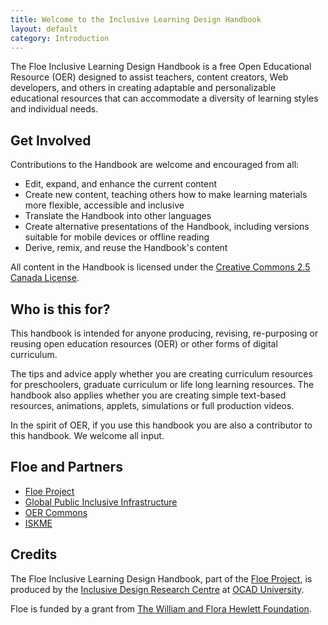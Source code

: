 ```yaml
---
title: Welcome to the Inclusive Learning Design Handbook
layout: default
category: Introduction
---
```


The Floe Inclusive Learning Design Handbook is a free Open Educational Resource (OER) designed to assist teachers, content creators, Web developers, and others in creating adaptable and personalizable educational resources that can accommodate a diversity of learning styles and individual needs.

## Get Involved

Contributions to the Handbook are welcome and encouraged from all:

* Edit, expand, and enhance the current content
* Create new content, teaching others how to make learning materials more flexible, accessible and inclusive
* Translate the Handbook into other languages
* Create alternative presentations of the Handbook, including versions suitable for mobile devices or offline reading
* Derive, remix, and reuse the Handbook's content

All content in the Handbook is licensed under the <a href="http://creativecommons.org/licenses/by/2.5/ca/" rel="nofollow" target="_blank" class="link-external">Creative Commons 2.5 Canada License</a>.

## Who is this for?

This handbook is intended for anyone producing, revising, re-purposing or reusing open education resources (OER) or other forms of digital curriculum.

The tips and advice apply whether you are creating curriculum resources for preschoolers, graduate curriculum or life long learning resources. The handbook also applies whether you are creating simple text-based resources, animations, applets, simulations or full production videos.

In the spirit of OER, if you use this handbook you are also a contributor to this handbook. We welcome all input.

## Floe and Partners

* <a href="http://www.floeproject.org/" rel="nofollow" target="_blank" class="link-external">Floe Project</a>
* <a href="http://gpii.net/" rel="nofollow" target="_blank" class="link-external">Global Public Inclusive Infrastructure</a>
* <a href="https://www.oercommons.org/" rel="nofollow" target="_blank" class="link-external">OER Commons</a>
* <a href="http://www.iskme.org/" rel="nofollow" target="_blank" class="link-external">ISKME</a>

## Credits

The Floe Inclusive Learning Design Handbook, part of the <a rel="nofollow" target="_blank" class="link-external" href="http://www.floeproject.org/">Floe Project</a>, is produced by the <a href="http://idrc.ocadu.ca/" rel="nofollow" target="_blank" class="link-external">Inclusive Design Research Centre</a> at <a href="http://www.ocadu.ca" rel="nofollow" target="_blank" class="link-external">OCAD University</a>.

Floe is funded by a grant from <a href="http://www.hewlett.org/" rel="nofollow" target="_blank" class="link-external">The William and Flora Hewlett Foundation</a>.
